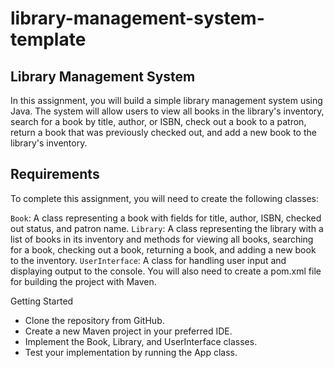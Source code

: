 # library-management-system-template

## Library Management System
In this assignment, you will build a simple library management system using Java. The system will allow users to view all books in the library's inventory, search for a book by title, author, or ISBN, check out a book to a patron, return a book that was previously checked out, and add a new book to the library's inventory.

## Requirements
To complete this assignment, you will need to create the following classes:

`Book`: A class representing a book with fields for title, author, ISBN, checked out status, and patron name.
`Library`: A class representing the library with a list of books in its inventory and methods for viewing all books, searching for a book, checking out a book, returning a book, and adding a new book to the inventory.
`UserInterface`: A class for handling user input and displaying output to the console.
You will also need to create a pom.xml file for building the project with Maven.

Getting Started
* Clone the repository from GitHub.
* Create a new Maven project in your preferred IDE.
* Implement the Book, Library, and UserInterface classes.
* Test your implementation by running the App class.
